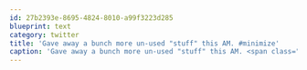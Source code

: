 ```yaml
---
id: 27b2393e-8695-4824-8010-a99f3223d285
blueprint: text
category: twitter
title: 'Gave away a bunch more un-used "stuff" this AM. #minimize'
caption: 'Gave away a bunch more un-used "stuff" this AM. <span class="hashtag hashtag_local">#<a href="http://tweettemp.darylchymko.ca/?tag=minimize">minimize</a>'
---
```

